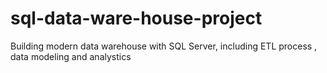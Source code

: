 # sql-data-ware-house-project
Building modern data warehouse with SQL Server, including ETL process , data modeling and analystics
